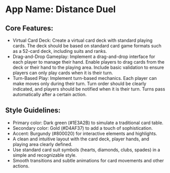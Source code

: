 # **App Name**: Distance Duel

## Core Features:

- Virtual Card Deck: Create a virtual card deck with standard playing cards. The deck should be based on standard card game formats such as a 52-card deck, including suits and ranks.
- Drag-and-Drop Gameplay: Implement a drag-and-drop interface for each player to manage their hand. Enable players to drag cards from the deck or their hand to the playing area. Include basic validation to ensure players can only play cards when it is their turn.
- Turn-Based Play: Implement turn-based mechanics. Each player can make moves only during their turn. Turn order should be clearly indicated, and players should be notified when it is their turn. Turns pass automatically after a certain action.

## Style Guidelines:

- Primary color: Dark green (#1E3A2B) to simulate a traditional card table.
- Secondary color: Gold (#D4AF37) to add a touch of sophistication.
- Accent: Burgundy (#800020) for interactive elements and highlights.
- A clean and intuitive layout with the card deck, player hands, and playing area clearly defined.
- Use standard card suit symbols (hearts, diamonds, clubs, spades) in a simple and recognizable style.
- Smooth transitions and subtle animations for card movements and other actions.